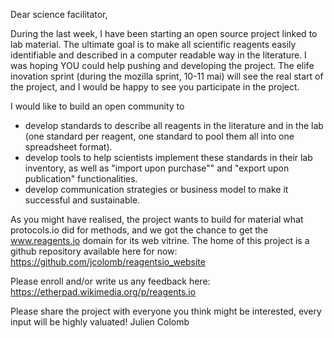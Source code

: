 Dear science facilitator,

During the last week, I have been starting an open source project linked to lab material. The ultimate goal is to make all scientific reagents easily identifiable and described in a computer readable way  in the literature. I was hoping YOU could help pushing and developing the project. The elife inovation sprint (during the mozilla sprint, 10-11 mai) will see the real start of the project, and I would be happy to see you participate in the project.

I would like to build an open community to 

- develop standards to describe all reagents in the literature and in the lab (one standard per reagent, one standard to pool them all into one spreadsheet format).
- develop tools to help scientists implement these standards in their lab inventory, as well as "import upon purchase"" and "export upon publication" functionalities.
- develop communication strategies or business model to make it successful and sustainable.

As you might have realised, the project wants to build for material what protocols.io did for methods, and we got the chance to get the www.reagents.io domain for its web vitrine. The home of this project is a github repository available here for now: https://github.com/jcolomb/reagentsio_website

Please enroll and/or write us any feedback here: https://etherpad.wikimedia.org/p/reagents.io

Please share the project with everyone you think might be interested, every input will be highly valuated!
Julien Colomb
